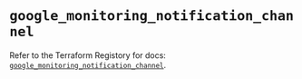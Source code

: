 # `google_monitoring_notification_channel`

Refer to the Terraform Registory for docs: [`google_monitoring_notification_channel`](https://registry.terraform.io/providers/hashicorp/google-beta/4.75.1/docs/resources/google_monitoring_notification_channel).
